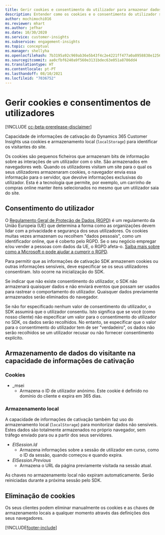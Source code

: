 ```yaml
---
title: Gerir cookies e consentimento do utilizador para armazenar dados do utilizador
description: Entender como os cookies e o consentimento do utilizador são usados para identificar visitantes do site.
author: mochimochi016
ms.reviewer: mhart
ms.author: jefhar
ms.date: 10/30/2020
ms.service: customer-insights
ms.subservice: engagement-insights
ms.topic: conceptual
ms.manager: shellyha
ms.openlocfilehash: 7b3195a92c969ab36e5b43f4c2e4221ff477a0a8958838e1256528f58fe13dce
ms.sourcegitcommit: aa0cfbf6240a9f560e3131bdec63e051a8786dd4
ms.translationtype: HT
ms.contentlocale: pt-PT
ms.lasthandoff: 08/10/2021
ms.locfileid: "7036752"
---
```

# <a name="manage-cookies-and-user-consent"></a>Gerir cookies e consentimentos de utilizadores

[!INCLUDE [cc-beta-prerelease-disclaimer](includes/cc-beta-prerelease-disclaimer.md)]

Capacidade de informações de cativação do Dynamics 365 Customer Insights usa cookies e armazenamento local (`localStorage`) para identificar os visitantes do site.

Os cookies são pequenos ficheiros que armazenam bits de informação sobre as interações de um utilizador com o site. São armazenados em navegadores web. Quando os utilizadores visitam um site para o qual os seus utilizadores armazenaram cookies, o navegador envia essa informação para o servidor, que devolve informações exclusivas do utilizador. Esta é a tecnologia que permite, por exemplo, um carrinho de compras online manter itens selecionados no mesmo que um utilizador saia do site.

## <a name="user-consent"></a>Consentimento do utilizador

O [Regulamento Geral de Proteção de Dados (RGPD)](/dynamics365/get-started/gdpr/) é um regulamento da União Europeia (UE) que determina a forma como as organizações devem lidar com a privacidade e segurança dos seus utilizadores. Os cookies muitas vezes armazenam ou recolhem "dados pessoais", como um identificador online, que é coberto pelo RGPD. Se o seu negócio empregar e/ou vender a pessoas com dados da UE, o RGPD afeta-o. [Saiba mais sobre como a Microsoft o pode ajudar a cumprir o RGPD](https://www.microsoft.com/trust-center/privacy/gdpr-faqs).

Para permitir que as informações de cativação SDK armazenem cookies ou outras informações sensíveis, deve especificar se os seus utilizadores consentiram. Isto ocorre na inicialização do SDK.

Se indicar que não existe consentimento do utilizador, o SDK não armazenará quaisquer dados e não enviará eventos que possam ser usados para rastrear o comportamento do utilizador. Quaisquer dados previamente armazenados serão eliminados do navegador.

Se não for especificado nenhum valor de consentimento do utilizador, o SDK assumirá que o utilizador consentiu. Isto significa que se você (como nosso cliente) não especificar um valor para o consentimento do utilizador no SDK, os dados serão recolhidos. No entanto, se especificar que o valor para o consentimento do utilizador tem de ser "verdadeiro", os dados não serão recolhidos se um utilizador recusar ou não fornecer consentimento explícito.

## <a name="visitor-data-storage-in-engagement-insights-capability"></a>Armazenamento de dados do visitante na capacidade de informações de cativação

### <a name="cookies"></a>Cookies

- _msei
    - Armazena o ID de utilizador anónimo. Este cookie é definido no domínio do cliente e expira em 365 dias.

### <a name="local-storage"></a>Armazenamento local

A capacidade de informações de cativação também faz uso do armazenamento local (`localStorage`) para monitorizar dados não sensíveis. Estes dados são totalmente armazenados no próprio navegador, sem tráfego enviado para ou a partir dos seus servidores.

- *EISession.Id* 
    - Armazena informações sobre a sessão de utilizador em curso, como o ID da sessão, quando começou e quando expira.
- *EISession.Previous*
    - Armazena o URL da página previamente visitada na sessão atual.
    
As chaves no armazenamento local não expiram automaticamente. Serão reiniciadas durante a próxima sessão pelo SDK.

## <a name="deleting-cookies"></a>Eliminação de cookies

Os seus clientes podem eliminar manualmente os cookies e as chaves de armazenamento locais a qualquer momento através das definições dos seus navegadores.


[!INCLUDE[footer-include](../includes/footer-banner.md)]